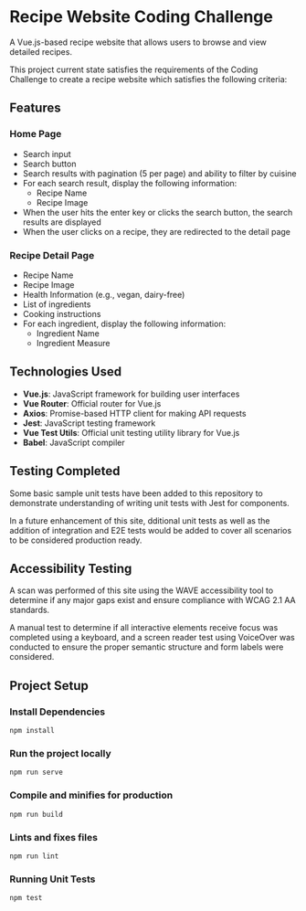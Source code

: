 # Recipe Website Coding Challenge

A Vue.js-based recipe website that allows users to browse and view detailed recipes.

This project current state satisfies the requirements of the Coding Challenge to create a recipe website which satisfies the following criteria:

## Features

### Home Page
- Search input
- Search button
- Search results with pagination (5 per page) and ability to filter by cuisine
- For each search result, display the following information:
  - Recipe Name
  - Recipe Image
- When the user hits the enter key or clicks the search button, the search results are displayed
- When the user clicks on a recipe, they are redirected to the detail page

### Recipe Detail Page
- Recipe Name
- Recipe Image
- Health Information (e.g., vegan, dairy-free)
- List of ingredients
- Cooking instructions
- For each ingredient, display the following information:
  - Ingredient Name
  - Ingredient Measure

## Technologies Used
- **Vue.js**: JavaScript framework for building user interfaces
- **Vue Router**: Official router for Vue.js
- **Axios**: Promise-based HTTP client for making API requests
- **Jest**: JavaScript testing framework
- **Vue Test Utils**: Official unit testing utility library for Vue.js
- **Babel**: JavaScript compiler

## Testing Completed
Some basic sample unit tests have been added to this repository to demonstrate understanding of writing unit tests with Jest for components. 

In a future enhancement of this site, dditional unit tests as well as the addition of integration and E2E tests would be added to cover all scenarios to be considered production ready.

## Accessibility Testing
A scan was performed of this site using the WAVE accessibility tool to determine if any major gaps exist and ensure compliance with WCAG 2.1 AA standards.

A manual test to determine if all interactive elements receive focus was completed using a keyboard, and a screen reader test using VoiceOver was conducted to ensure the proper semantic structure and form labels were considered. 

## Project Setup

### Install Dependencies
```
npm install
```

### Run the project locally
```
npm run serve
```

### Compile and minifies for production
```
npm run build
```

### Lints and fixes files
```
npm run lint
```

### Running Unit Tests
```
npm test
```
